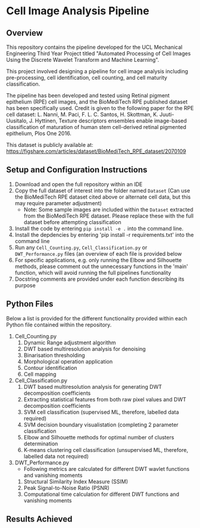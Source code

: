 # Cell Image Analysis Pipeline
## Overview
This repository contains the pipeline developed for the UCL Mechanical Engineering Third Year Project titled "Automated Processing of Cell Images Using the Discrete Wavelet Transform and Machine Learning".

This project involved designing a pipeline for cell image analysis including pre-processing, cell identification, cell counting, and cell maturity classification.

The pipeline has been developed and tested using Retinal pigment epithelium (RPE) cell images, and the BioMediTech RPE published dataset has been specifically used. Credit is given to the following paper for the RPE cell dataset: L. Nanni, M. Paci, F. L. C. Santos, H. Skottman, K. Juuti-Uusitalo, J. Hyttinen, Texture descriptors ensembles enable image-based classification of maturation of human stem cell-derived retinal pigmented epithelium, Plos One 2016.

This dataset is publicly available at: https://figshare.com/articles/dataset/BioMediTech_RPE_dataset/2070109

## Setup and Configuration Instructions
1. Download and open the full repository within an IDE
2. Copy the full dataset of interest into the folder named `Dataset` (Can use the BioMediTech RPE dataset cited above or alternate cell data, but this may require parameter adjustment)
   - Note: Some sample images are included within the `Dataset` extracted from the BioMediTech RPE dataset. Please replace these with the full dataset before attempting classification</li>
3. Install the code by entering `pip install -e .` into the command line.
4. Install the depdencies by entering 'pip install -r requirements.txt' into the command line
5. Run any `Cell_Counting.py`, `Cell_Classification.py` or `DWT_Performance.py` files (an overview of each file is provided below
6. For specific applications, e.g. only running the Elbow and Silhouette methods, please comment out the unnecessary functions in the 'main' function, which will avoid running the full pipelines functionality
7. Docstring comments are provided under each function describing its purpose</li>

## Python Files
Below a list is provided for the different functionality provided within each Python file contained within the repository.
1. Cell_Counting.py
   1. Dynamic Range adjustment algorithm
   2. DWT based multiresolution analysis for denoising
   3. Binarisation thresholding
   4. Morphological operation application
   5. Contour identification
   6. Cell mapping
2. Cell_Classification.py
   1. DWT based multiresolution analysis for generating DWT decomposition coefficients
   2. Extracting statistical features from both raw pixel values and DWT decomposition coefficients
   3. SVM cell classification (supervised ML, therefore, labelled data required)
   4. SVM decision boundary visualistation (completing 2 parameter classification
   5. Elbow and Silhouette methods for optimal number of clusters determination</li>
   6. K-means clustering cell classification (unsupervised ML, therefore, labelled data not required)
3. DWT_Performance.py
   - Following metrics are calculated for different DWT wavlet functions and vanishing moments
   1. Structural Similarity Index Measure (SSIM)
   2. Peak Signal-to-Noise Ratio (PSNR)
   3. Computational time calculation for different DWT functions and vanishing moments

## Results Achieved
